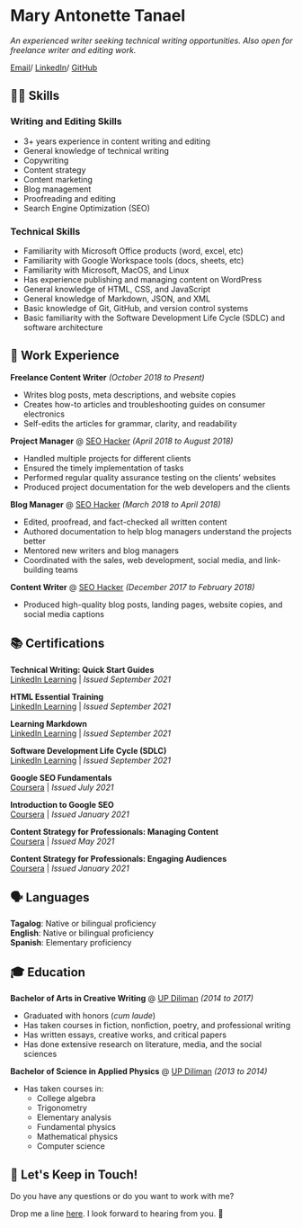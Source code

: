 # Mary Antonette Tanael
_An experienced writer seeking technical writing opportunities. Also open for freelance writer and editing work._  

[Email](mailto:marytanaelwriter@gmail.com)/ [LinkedIn](https://www.linkedin.com/in/marytanaelwriter)/ [GitHub](https://github.com/marytanaelwriter)  
  
  
  
## 👩‍💻 Skills
### Writing and Editing Skills

 - 3+ years experience in content writing and editing 
 - General knowledge of technical writing
 - Copywriting 
 - Content strategy 
 - Content marketing
 - Blog management
 - Proofreading and editing 
 - Search Engine Optimization (SEO)

### Technical Skills
- Familiarity with Microsoft Office products (word, excel, etc)
- Familiarity with Google Workspace tools (docs, sheets, etc)
- Familiarity with Microsoft, MacOS, and Linux
- Has experience publishing and managing content on WordPress
- General knowledge of HTML, CSS, and JavaScript
- General knowledge of Markdown, JSON, and XML
- Basic knowledge of Git, GitHub, and version control systems
- Basic familiarity with the Software Development Life Cycle (SDLC) and software architecture  
  
  
  
## 💼 Work Experience
**Freelance Content Writer** *(October 2018 to Present)*
- Writes blog posts, meta descriptions, and website copies
- Creates how-to articles and troubleshooting guides on consumer electronics
- Self-edits the articles for grammar, clarity, and readability 

**Project Manager** @ [SEO Hacker](https://seo-hacker.com/) *(April 2018 to August 2018)*
- Handled multiple projects for different clients
- Ensured the timely implementation of tasks
- Performed regular quality assurance testing on the clients’ websites
- Produced project documentation for the web developers and the clients 

**Blog Manager** @ [SEO Hacker](https://seo-hacker.com/) *(March 2018 to April 2018)*
- Edited, proofread, and fact-checked all written content
- Authored documentation to help blog managers understand the projects better
- Mentored new writers and blog managers
- Coordinated with the sales, web development, social media, and link-building teams  

**Content Writer** @ [SEO Hacker](https://seo-hacker.com/) *(December 2017 to February 2018)*
- Produced high-quality blog posts, landing pages, website copies, and social media captions  

  
  
## 📚 Certifications  

**Technical Writing: Quick Start Guides**  
[LinkedIn Learning](https://www.google.com/?client=safari) | *Issued September 2021*  


**HTML Essential Training**  
[LinkedIn Learning](https://www.google.com/?client=safari) | *Issued September 2021*  


**Learning Markdown**  
[LinkedIn Learning](https://www.google.com/?client=safari) | *Issued September 2021*  


**Software Development Life Cycle (SDLC)**  
[LinkedIn Learning](https://www.google.com/?client=safari) | *Issued September 2021*  


**Google SEO Fundamentals**  
[Coursera](https://www.google.com/?client=safari) | *Issued July 2021*  


**Introduction to Google SEO**  
[Coursera](https://www.google.com/?client=safari) | *Issued January 2021*  


**Content Strategy for Professionals: Managing Content**  
[Coursera](https://www.google.com/?client=safari) | *Issued May 2021*  


**Content Strategy for Professionals: Engaging Audiences**  
[Coursera](https://www.google.com/?client=safari) | *Issued January 2021*  

  
  
## 🗣️ Languages 

**Tagalog**: Native or bilingual proficiency  
**English**: Native or bilingual proficiency  
**Spanish**: Elementary proficiency   

  
  
## 🎓 Education
**Bachelor of Arts in Creative Writing** @ [UP Diliman](https://upd.edu.ph/) *(2014 to 2017)*
- Graduated with honors (*cum laude*)
- Has taken courses in fiction, nonfiction, poetry, and professional writing
- Has written essays, creative works, and critical papers
- Has done extensive research on literature, media, and the social sciences

**Bachelor of Science in Applied Physics** @ [UP Diliman](https://upd.edu.ph/) *(2013 to 2014)*
- Has taken courses in:
  -  College algebra
  -  Trigonometry
  -  Elementary analysis
  -  Fundamental physics
  -  Mathematical physics
  -  Computer science   
 
## 💌 Let's Keep in Touch!
 
 Do you have any questions or do you want to work with me?  
 
 Drop me a line [here](mailto:marytanaelwriter@gmail.com). I look forward to hearing from you. 💖


